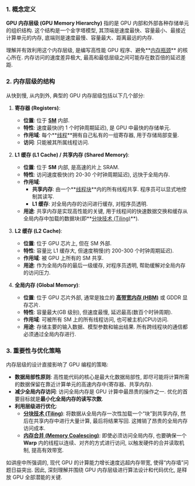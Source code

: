 ### 1. 概念定义

**GPU 内存层级 (GPU Memory Hierarchy)** 指的是 GPU 内部和外部各种存储单元的组织结构. 这个结构是一个金字塔模型, 其顶端是速度最快、容量最小、最接近计算单元的内存, 底端则是速度最慢、容量最大、距离最远的内存. 

理解并有效利用这个内存层级, 是编写高性能 GPU 程序、避免**[内存瓶颈](./Lecture5-Roofline-Model.md)** 的核心所在. 内存访问的速度差异极大, 最高和最低层级之间可能存在数百倍的延迟差距. 

### 2. 内存层级的结构

从快到慢, 从内到外, 典型的 GPU 内存层级包括以下几个部分:

1.  **寄存器 (Registers)**:
    - **位置**: 位于 **[SM](./Lecture5-Streaming-Multiprocessor.md)** 内部. 
    - **特性**: 速度最快(约 1 个时钟周期延迟), 是 GPU 中最快的存储单元. 
    - **作用域**: 每个**[线程](./Lecture5-GPU-Execution-Model.md)**拥有自己私有的一组寄存器, 用于存储局部变量. 
    - **访问**: 只能被其所属线程访问. 

2.  **L1 缓存 (L1 Cache) / 共享内存 (Shared Memory)**:
    - **位置**: 位于 **SM** 内部, 是高速的片上 SRAM. 
    - **特性**: 访问速度极快(约 20-30 个时钟周期延迟), 远快于全局内存. 
    - **作用域**:
        - **共享内存**: 由一个**[线程块](./Lecture5-GPU-Execution-Model.md)**内的所有线程共享. 程序员可以显式地控制其读写. 
        - **L1 缓存**: 对全局内存的访问进行缓存, 对程序员透明. 
    - **用途**: 共享内存是实现高性能的关键, 用于线程间的快速数据交换和缓存从全局内存中加载的数据块(即**[分块技术 (Tiling)](./Lecture5-Tiling.md)**). 

3.  **L2 缓存 (L2 Cache)**:
    - **位置**: 位于 GPU 芯片上, 但在 SM 外部. 
    - **特性**: 容量比 L1 缓存大, 但速度稍慢(约 200-300 个时钟周期延迟). 
    - **作用域**: 被 GPU 上所有的 SM 共享. 
    - **用途**: 作为全局内存的最后一级缓存, 对程序员透明, 帮助缓解对全局内存的访问压力. 

4.  **全局内存 (Global Memory)**:
    - **位置**: 位于 GPU 芯片外部, 通常是独立的 **[高带宽内存 (HBM)](./Lecture5-High-Bandwidth-Memory-HBM.md)** 或 GDDR 显存芯片. 
    - **特性**: 容量最大(GB 级别), 但速度最慢, 延迟最高(数百个时钟周期). 
    - **作用域**: 可被所有 SM 上的所有线程访问, 也可被主机(CPU)访问. 
    - **用途**: 存储主要的输入数据、模型参数和输出结果. 所有跨线程块的通信都必须通过全局内存进行. 

### 3. 重要性与优化策略

内存层级的设计直接影响了 GPU 编程的策略:

- **数据局部性原则**: 高性能代码的核心是最大化数据局部性, 即尽可能将计算所需的数据保留在靠近计算单元的高速内存中(寄存器、共享内存). 
- **减少全局内存访问**: 访问全局内存是 GPU 计算中最昂贵的操作之一. 优化的首要目标就是**最小化全局内存的读写次数**. 
- **利用层级进行优化**:
    - **[分块技术 (Tiling)](./Lecture5-Tiling.md)**: 将数据从全局内存一次性加载一个“块”到共享内存, 然后在共享内存中进行大量计算, 最后将结果写回. 这摊销了昂贵的全局内存访问成本. 
    - **[内存合并 (Memory Coalescing)](./Lecture5-Memory-Coalescing.md)**: 即使必须访问全局内存, 也要确保一个 **Warp** 内的线程以连续、对齐的方式进行访问, 以触发硬件的合并读取机制, 提高有效带宽. 

如讲座中所强调的, 现代 GPU 的计算能力增长速度远超内存带宽, 使得“内存墙”问题日益突出. 因此, 深刻理解并围绕 GPU 内存层级进行算法设计和代码优化, 是释放 GPU 全部潜能的关键. 